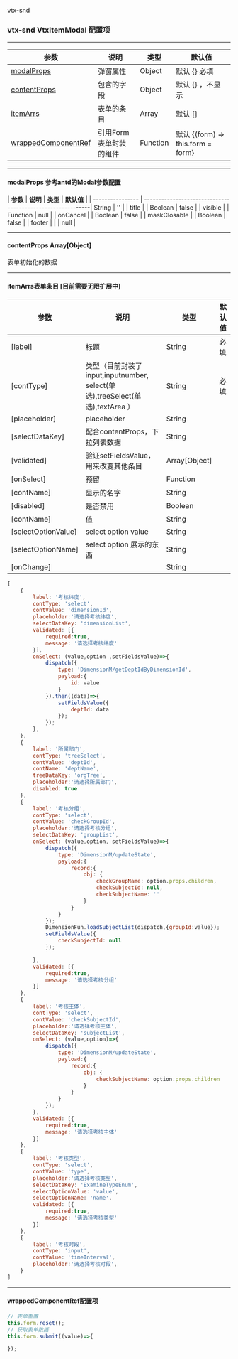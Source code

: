 vtx-snd

### vtx-snd VtxItemModal 配置项

---

| **参数**                          | **说明**                            | **类型** | **默认值**         |
| --------------------------------- | ---------------------------------- | -------- | ------------------ |
| [modalProps](#modalProps)         | 弹窗属性                            | Object   | 默认 {} 必填 |
| [contentProps](#contentProps)     | 包含的字段    | Object   | 默认 {} ，不显示 |
| [itemArrs](#itemArrs) | 表单的条目                             | Array     | 默认 []  |
| [wrappedComponentRef](#wrappedComponentRef) | 引用Form表单封装的组件                             | Function   | 默认 {(form) => this.form = form} |
---

#### <span id='modalProps'>modalProps</span> 参考antd的Modal参数配置

| **参数**         | **说明**                                                    | **类型**      | **默认值** |
| ---------------- | -----------------------------------------------------------|   String   |   ''      |
| title           |                                                             |   Boolean  |   false     |
| visible         |                                                             |   Function |   null      |
| onCancel        |                                                             |   Boolean  |   false     |
| maskClosable    |                                                             | Boolean    |   false     |
| footer          |                                                             |            |   null      |

---

#### <span id='contentProps'>contentProps</span>  Array[Object]
表单初始化的数据

---

#### <span id='itemArrs'>itemArrs</span>表单条目 [目前需要无限扩展中]
| **参数**                                    | **说明**                         | **类型**      | **默认值** |
| ------------------------------------------- | -------------------------------- | ------------- | ---------- |
| [label]          | 标题 | String | 必填       |
| [contType]       | 类型（目前封装了input,inputnumber, select(单选),treeSelect(单选),textArea ）     |String | 必填       |
| [placeholder]       |   placeholder   |String |        |
| [selectDataKey]       |   配合contentProps，下拉列表数据   |String |        |
| [validated]       |  验证setFieldsValue，用来改变其他条目  |Array[Object] |        |
| [onSelect]       |   预留   |Function |        |
| [contName]       |   显示的名字   |String |        |
| [disabled]       |   是否禁用   |Boolean |        |
| [contName]       |   值   |String |        |
| [selectOptionValue]       |   select option value   |String |        |
| [selectOptionName]       |   select option 展示的东西   |String |        |
| [onChange]       |      |String |        |



```javascript
[
    {
        label: '考核纬度',
        contType: 'select',
        contValue: 'dimensionId',
        placeholder:'请选择考核纬度',
        selectDataKey: 'dimensionList',
        validated: [{
            required:true,
            message: '请选择考核纬度'
        }],
        onSelect: (value,option ,setFieldsValue)=>{
            dispatch({
                type: 'DimensionM/getDeptIdByDimensionId',
                payload:{
                    id: value
                }
            }).then((data)=>{
                setFieldsValue({
                    deptId: data
                });
            });
        },
    },
    {
        label: '所属部门',
        contType: 'treeSelect',
        contValue: 'deptId',
        contName: 'deptName',
        treeDataKey: 'orgTree',
        placeholder:'请选择所属部门',
        disabled: true
    },
    {
        label: '考核分组',
        contType: 'select',
        contValue: 'checkGroupId',
        placeholder:'请选择考核分组',
        selectDataKey: 'groupList',
        onSelect: (value,option, setFieldsValue)=>{
            dispatch({
                type: 'DimensionM/updateState',
                payload:{
                    record:{
                        obj: {
                            checkGroupName: option.props.children,
                            checkSubjectId: null,
                            checkSubjectName: ''
                        }
                    }
                }
            });
            DimensionFun.loadSubjectList(dispatch,{groupId:value});
            setFieldsValue({
                checkSubjectId: null
            });

        },
        validated: [{
            required:true,
            message: '请选择考核分组'
        }]
    },
    {
        label: '考核主体',
        contType: 'select',
        contValue: 'checkSubjectId',
        placeholder:'请选择考核主体',
        selectDataKey: 'subjectList',
        onSelect: (value,option)=>{
            dispatch({
                type: 'DimensionM/updateState',
                payload:{
                    record:{
                        obj: {
                            checkSubjectName: option.props.children
                        }
                    }
                }
            });
        },
        validated: [{
            required:true,
            message: '请选择考核主体'
        }]
    },
    {
        label: '考核类型',
        contType: 'select',
        contValue: 'type',
        placeholder:'请选择考核类型',
        selectDataKey: 'ExamineTypeEnum',
        selectOptionValue: 'value',
        selectOptionName: 'name',
        validated: [{
            required:true,
            message: '请选择考核类型'
        }]
    },
    {
        label: '考核时段',
        contType: 'input',
        contValue: 'timeInterval',
        placeholder:'请选择考核时段',
    }
]
```
---

#### <span id='onchange'>wrappedComponentRef</span>配置项 


```javascript
// 表单重置
this.form.reset();
// 获取表单数据
this.form.submit((value)=>{

});
```
